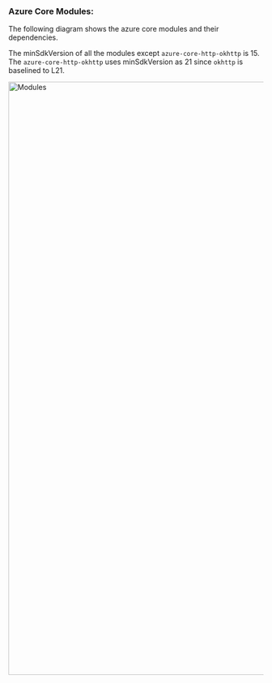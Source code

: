 ### Azure Core Modules:

The following diagram shows the azure core modules and their dependencies. 

The minSdkVersion of all the modules except `azure-core-http-okhttp` is 15. The `azure-core-http-okhttp` uses minSdkVersion as 21 since `okhttp` is baselined to L21.

<img width="1170" alt="Modules" src="https://user-images.githubusercontent.com/1471612/108896719-21739a80-75ca-11eb-9b9e-3e1df65a56ec.png">